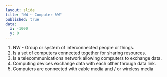 ```yaml
---
layout: slide
title: "NW ~ Computer NW"
published: true
data:
  x: -1000
  y: 0
---
```


1. NW - Group or system of interconnected people or things.
2. Is a set of computers connected together for sharing resources. 
3. Is a telecommunications network allowing computers to exchange data. 
4. Computing devices exchange data with each other through data link. 
5. Computers are connected with cable media and / or wireless media
